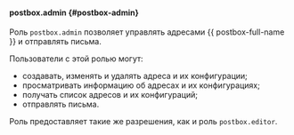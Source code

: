 #### postbox.admin {#postbox-admin}

Роль `postbox.admin` позволяет управлять адресами {{ postbox-full-name }} и отправлять письма.

Пользователи с этой ролью могут:
* создавать, изменять и удалять адреса и их конфигурации;
* просматривать информацию об адресах и их конфигурациях;
* получать список адресов и их конфигураций;
* отправлять письма.

Роль предоставляет такие же разрешения, как и роль `postbox.editor`.
